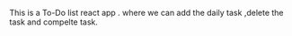 This is a To-Do list  react app . where we can add the daily task ,delete the task and compelte task.
